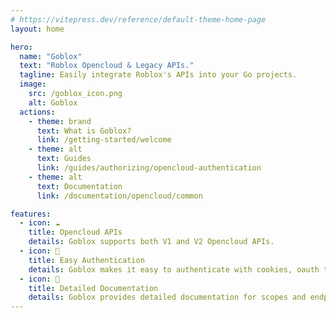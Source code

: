 ```yaml
---
# https://vitepress.dev/reference/default-theme-home-page
layout: home

hero:
  name: "Goblox"
  text: "Roblox Opencloud & Legacy APIs."
  tagline: Easily integrate Roblox's APIs into your Go projects.
  image:
    src: /goblox_icon.png
    alt: Goblox
  actions:
    - theme: brand
      text: What is Goblox?
      link: /getting-started/welcome
    - theme: alt
      text: Guides
      link: /guides/authorizing/opencloud-authentication
    - theme: alt
      text: Documentation
      link: /documentation/opencloud/common

features:
  - icon: ☁️
    title: Opencloud APIs
    details: Goblox supports both V1 and V2 Opencloud APIs.
  - icon: 🔐
    title: Easy Authentication
    details: Goblox makes it easy to authenticate with cookies, oauth tokens, and api keys.
  - icon: 📃
    title: Detailed Documentation
    details: Goblox provides detailed documentation for scopes and endpoints for all Opencloud APIs.
---
```


